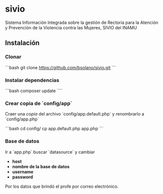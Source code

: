 # sivio
Sistema Información Integrada sobre la gestión de Rectoría para la Atención y Prevención de la  Violencia contra las Mujeres, SIVIO del INAMU

## Instalación

### Clonar
´´´bash
git clone https://github.com/bsolano/sivio.git
´´´

### Instalar dependencias
´´´bash
composer update
´´´´

### Crear copia de ´config/app´
Craer una *copia* del archivo ´config/app.default.php´ y renombrarlo a ´config/app.php´

´´´bash
cd config/
cp app.default.php app.php
´´´

### Base de datos

Ir a ´app.php´ buscar ´datasource´ y cambiar
* **host**
* **nombre de la base de datos**
* **username**
* **password**

Por los datos que brindó el profe por correo electrónico.